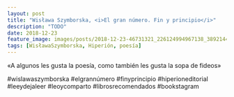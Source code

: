 ```yaml
---
layout: post
title: "Wisława Szymborska, <i>El gran número. Fin y principio</i>"
description: "TODO"
date: 2018-12-23
feature_image: images/posts/2018-12-23-46731321_226124994967138_3892144581627358559_n_17976869029173292.jpg
tags: [WisławaSzymborska, Hiperión, poesía]
---
```


«A algunos les gusta la poesía, como también les gusta la sopa de fideos»
<!--more-->

#wislawaszymborska #elgrannúmero #finyprincipio #hiperioneditorial #leeydejaleer #leoycomparto #librosrecomendados #bookstagram


